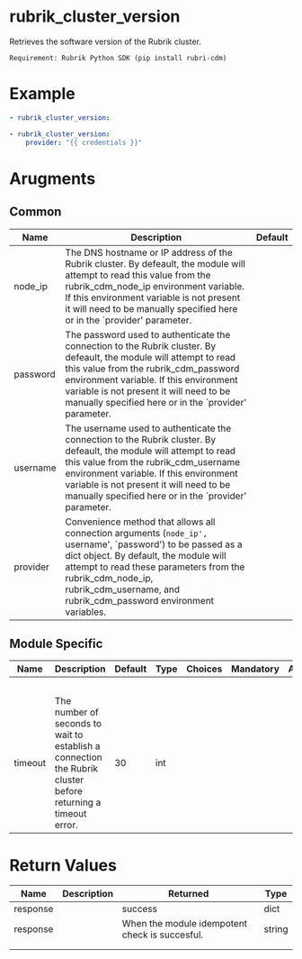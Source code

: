 # rubrik_cluster_version    

Retrieves the software version of the Rubrik cluster.

`Requirement: Rubrik Python SDK (pip install rubri-cdm)`

# Example

```yaml
- rubrik_cluster_version:

- rubrik_cluster_version:
    provider: "{{ credentials }}"
```

# Arugments

## Common

| Name     | Description                                                                                                                                                                                                                                                                                               | Default |
|----------|-----------------------------------------------------------------------------------------------------------------------------------------------------------------------------------------------------------------------------------------------------------------------------------------------------------|---------|
| node_ip  | The DNS hostname or IP address of the Rubrik cluster. By defeault, the module will attempt to read this value from the rubrik_cdm_node_ip environment variable. If this environment variable is not present it will need to be manually specified here or in the `provider' parameter.                    |         |
| password | The password used to authenticate the connection to the Rubrik cluster. By defeault, the module will attempt to read this value from the rubrik_cdm_password environment variable. If this environment variable is not present it will need to be manually specified here or in the `provider' parameter. |         |
| username | The username used to authenticate the connection to the Rubrik cluster. By defeault, the module will attempt to read this value from the rubrik_cdm_username environment variable. If this environment variable is not present it will need to be manually specified here or in the `provider' parameter. |         |
| provider | Convenience method that allows all connection arguments (`node_ip', `username', `password') to be passed as a dict object. By default, the module will attempt to read these parameters from the rubrik_cdm_node_ip, rubrik_cdm_username, and rubrik_cdm_password environment variables.                  |         |


## Module Specific

| Name    | Description                                                                                                  | Default | Type | Choices | Mandatory | Aliases |
|---------|--------------------------------------------------------------------------------------------------------------|---------|------|---------|-----------|---------|
|         |                                                                                                              |         |      |         |           |         |
|         |                                                                                                              |         |      |         |           |         |
|         |                                                                                                              |         |      |         |           |         |
|         |                                                                                                              |         |      |         |           |         |
|         |                                                                                                              |         |      |         |           |         |
| timeout | The number of seconds to wait to establish a connection the Rubrik cluster before returning a timeout error. | 30      | int  |         |           |         |

# Return Values

| Name     | Description | Returned                                       | Type   |
|----------|-------------|------------------------------------------------|--------|
| response |             | success                                        | dict   |
| response |             | When the module idempotent check is succesful. | string |
|          |             |                                                |        |
|          |             |                                                |        |
